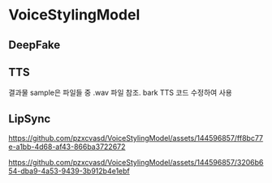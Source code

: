 # VoiceStylingModel
## DeepFake
## TTS

결과물 sample은 파일들 중 .wav 파일 참조. 
bark TTS 코드 수정하여 사용

## LipSync

https://github.com/pzxcvasd/VoiceStylingModel/assets/144596857/ff8bc77e-a1bb-4d68-af43-866ba3722672



https://github.com/pzxcvasd/VoiceStylingModel/assets/144596857/3206b654-dba9-4a53-9439-3b912b4e1ebf


